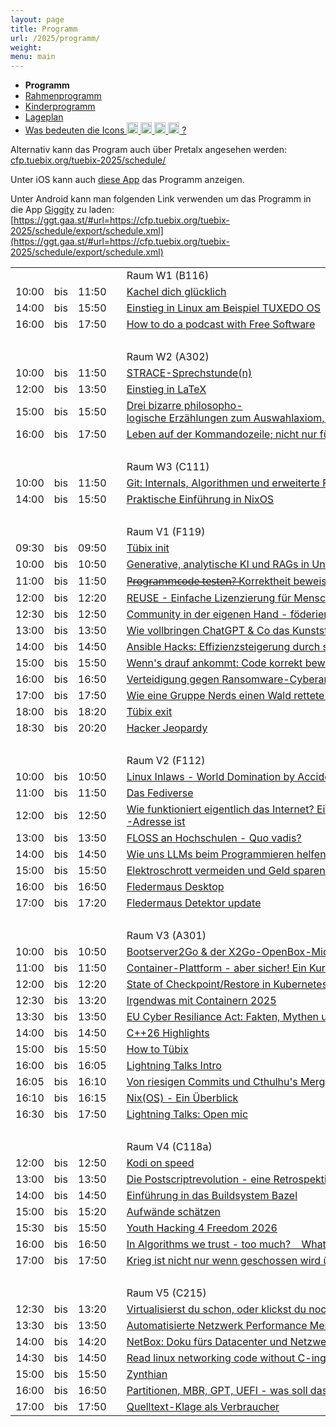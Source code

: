 ```yaml
---
layout: page
title: Programm
url: /2025/programm/
weight:
menu: main
---
```


* <span style="font-weight: bold;">Programm</span>
* <a href="../programm_rahmen/">Rahmenprogramm</a>
* <a href="../kinder/">Kinderprogramm</a>
* <a href="../lageplan/">Lageplan</a>
* <a href="../programm_was_bedeuten_die_icons">Was bedeuten die Icons <img height="18" width="18" src="../../images/workshop.svg"> <img height="18" width="18" src="../../images/talk.svg"> <img height="18" width="18" src="../../images/talk2.svg"> <img height="18" width="18" src="../../images/lightning.svg"> ?</a>

Alternativ kann das Program auch über Pretalx angesehen werden: [cfp.tuebix.org/tuebix-2025/schedule/](https://cfp.tuebix.org/tuebix-2025/schedule/)

Unter iOS kann auch [diese App](https://apps.apple.com/us/app/tuebix/id1469354958) das Programm anzeigen.

Unter Android kann man folgenden Link verwenden um das Programm in die App [Giggity](https://github.com/Wilm0r/giggity) zu laden: [https://ggt.gaa.st/#url=https://cfp.tuebix.org/tuebix-2025/schedule/export/schedule.xml](https://ggt.gaa.st/#url=https://cfp.tuebix.org/tuebix-2025/schedule/export/schedule.xml)

<table>
<tr><td></td><td></td><td></td><td></td><td>Raum W1 (B116)</td></tr>
<tr><td>10:00</td><td>bis</td><td>11:50</td><td><a class="work"></a></td><td><a href="../programm/112-kachel-dich-glucklich">Kachel&nbsp;dich&nbsp;glücklich</a></td><td>Rüdiger&nbsp;Marwein</td></tr>
<tr><td>14:00</td><td>bis</td><td>15:50</td><td><a class="work"></a></td><td><a href="../programm/109-einstieg-in-linux-am-beispiel-tuxedo-os">Einstieg&nbsp;in&nbsp;Linux&nbsp;am&nbsp;Beispiel&nbsp;TUXEDO&nbsp;OS</a></td><td>TUXEDO</td></tr>
<tr><td>16:00</td><td>bis</td><td>17:50</td><td><a class="work"></a></td><td><a href="../programm/105-how-to-do-a-podcast-with-free-software">How&nbsp;to&nbsp;do&nbsp;a&nbsp;podcast&nbsp;with&nbsp;Free&nbsp;Software</a></td><td>Bonnie</td></tr>
<tr><td>&nbsp;</td></tr>
<tr><td></td><td></td><td></td><td></td><td>Raum W2 (A302)</td></tr>
<tr><td>10:00</td><td>bis</td><td>11:50</td><td><a class="work"></a></td><td><a href="../programm/164-strace-sprechstunde-n">STRACE-Sprechstunde(n)</a></td><td>Harald&nbsp;König</td></tr>
<tr><td>12:00</td><td>bis</td><td>13:50</td><td><a class="work"></a></td><td><a href="../programm/142-einstieg-in-latex">Einstieg&nbsp;in&nbsp;LaTeX</a></td><td>Philipp&nbsp;Kammerer</td></tr>
<tr><td>15:00</td><td>bis</td><td>15:50</td><td><a class="talk"></a></td><td><a href="../programm/141-drei-bizarre-philosopho-logische-erzahlungen-zum-auswahlaxiom-vielleicht-dem-umstrittensten-axiom-der-mathematik">Drei&nbsp;bizarre&nbsp;philosopho-logische&nbsp;Erzählungen&nbsp;zum&nbsp;Auswahlaxiom,&nbsp;vielleicht&nbsp;dem&nbsp;umstrittensten&nbsp;Axiom&nbsp;der&nbsp;Mathematik</a></td><td>Ingo&nbsp;Blechschmidt</td></tr>
<tr><td>16:00</td><td>bis</td><td>17:50</td><td><a class="work"></a></td><td><a href="../programm/143-leben-auf-der-kommandozeile-nicht-nur-fur-nerds">Leben&nbsp;auf&nbsp;der&nbsp;Kommandozeile;&nbsp;nicht&nbsp;nur&nbsp;für&nbsp;Nerds.</a></td><td>Philipp&nbsp;Kammerer</td></tr>
<tr><td>&nbsp;</td></tr>
<tr><td></td><td></td><td></td><td></td><td>Raum W3 (C111)</td></tr>
<tr><td>10:00</td><td>bis</td><td>11:50</td><td><a class="work"></a></td><td><a href="../programm/153-git-internals-algorithmen-und-erweiterte-funktionen-uberblick">Git:&nbsp;Internals,&nbsp;Algorithmen&nbsp;und&nbsp;erweiterte&nbsp;Funktionen&nbsp;(Überblick)</a></td><td>Michael&nbsp;Weiss</td></tr>
<tr><td>14:00</td><td>bis</td><td>15:50</td><td><a class="work"></a></td><td><a href="../programm/145-praktische-einfuhrung-in-nixos">Praktische&nbsp;Einführung&nbsp;in&nbsp;NixOS</a></td><td>Yann&nbsp;Büchau</td></tr>
<tr><td>&nbsp;</td></tr>
<tr><td></td><td></td><td></td><td></td><td>Raum V1 (F119)</td></tr>
<tr><td>09:30</td><td>bis</td><td>09:50</td><td><a class="talk2"></a></td><td><a href="../programm/tuebix-init">Tübix&nbsp;init</a></td><td>Tübix&nbsp;Orga&nbsp;Team</td></tr>
<tr><td>10:00</td><td>bis</td><td>10:50</td><td><a class="talk"></a></td><td><a href="../programm/137-generative-analytische-ki-und-rags-in-unterricht-und-prufungen">Generative,&nbsp;analytische&nbsp;KI&nbsp;und&nbsp;RAGs&nbsp;in&nbsp;Unterricht&nbsp;und&nbsp;Prüfungen</a></td><td>Prof.&nbsp;Klaus&nbsp;Knopper</td></tr>
<tr><td>11:00</td><td>bis</td><td>11:50</td><td><a class="talk"></a></td><td><a href="../programm/159-p-r-o-g-r-a-m-m-c-o-d-e-t-e-s-t-e-n-korrektheit-beweisen">P̶r̶o̶g̶r̶a̶m̶m̶c̶o̶d̶e̶&nbsp;̶t̶e̶s̶t̶e̶n̶?̶&nbsp;Korrektheit&nbsp;beweisen!</a></td><td>Ingo&nbsp;Blechschmidt</td></tr>
<tr><td>12:00</td><td>bis</td><td>12:20</td><td><a class="talk"></a></td><td><a href="../programm/134-reuse-einfache-lizenzierung-fur-menschen-und-maschinen">REUSE&nbsp;-&nbsp;Einfache&nbsp;Lizenzierung&nbsp;für&nbsp;Menschen&nbsp;und&nbsp;Maschinen</a></td><td>Florian&nbsp;Snow</td></tr>
<tr><td>12:30</td><td>bis</td><td>12:50</td><td><a class="talk"></a></td><td><a href="../programm/121-community-in-der-eigenen-hand-foderiertes-forgejo">Community&nbsp;in&nbsp;der&nbsp;eigenen&nbsp;Hand&nbsp;-&nbsp;föderiertes&nbsp;forgejo</a></td><td>Michael&nbsp;Jerger</td></tr>
<tr><td>13:00</td><td>bis</td><td>13:50</td><td><a class="talk"></a></td><td><a href="../programm/138-wie-vollbringen-chatgpt-co-das-kunststuck-des-lernens">Wie&nbsp;vollbringen&nbsp;ChatGPT&nbsp;&&nbsp;Co&nbsp;das&nbsp;Kunststück&nbsp;des&nbsp;Lernens?</a></td><td>Ingo&nbsp;Blechschmidt</td></tr>
<tr><td>14:00</td><td>bis</td><td>14:50</td><td><a class="talk"></a></td><td><a href="../programm/129-ansible-hacks-effizienzsteigerung-durch-smarte-tricks-und-kniffe-fur-devops-profis">Ansible&nbsp;Hacks:&nbsp;Effizienzsteigerung&nbsp;durch&nbsp;smarte&nbsp;Tricks&nbsp;und&nbsp;Kniffe&nbsp;für&nbsp;DevOps-Profis</a></td><td>Sebastian&nbsp;Preisner</td></tr>
<tr><td>15:00</td><td>bis</td><td>15:50</td><td><a class="talk"></a></td><td><a href="../programm/146-wenn-s-drauf-ankommt-code-korrekt-beweisen">Wenn's&nbsp;drauf&nbsp;ankommt:&nbsp;Code&nbsp;korrekt&nbsp;beweisen</a></td><td>Mike&nbsp;Sperber</td></tr>
<tr><td>16:00</td><td>bis</td><td>16:50</td><td><a class="talk"></a></td><td><a href="../programm/136-verteidigung-gegen-ransomware-cyberangriffe-mit-linux-und-open-source">Verteidigung&nbsp;gegen&nbsp;Ransomware-Cyberangriffe&nbsp;mit&nbsp;Linux&nbsp;und&nbsp;Open&nbsp;Source</a></td><td>Prof.&nbsp;Klaus&nbsp;Knopper</td></tr>
<tr><td>17:00</td><td>bis</td><td>17:50</td><td><a class="talk"></a></td><td><a href="../programm/140-wie-eine-gruppe-nerds-einen-wald-rettete-und-nur-um-haaresbreite-vier-wochen-gefangnis-entkam">Wie&nbsp;eine&nbsp;Gruppe&nbsp;Nerds&nbsp;einen&nbsp;Wald&nbsp;rettete&nbsp;und&nbsp;nur&nbsp;um&nbsp;Haaresbreite&nbsp;vier&nbsp;Wochen&nbsp;Gefängnis&nbsp;entkam</a></td><td>Ingo&nbsp;Blechschmidt</td></tr>
<tr><td>18:00</td><td>bis</td><td>18:20</td><td><a class="talk2"></a></td><td><a href="../programm/tuebix-exit">Tübix&nbsp;exit</a></td><td>Tübix&nbsp;Orga&nbsp;Team</td></tr>
<tr><td>18:30</td><td>bis</td><td>20:20</td><td><a class="work"></a></td><td><a href="../programm/166-hacker-jeopardy">Hacker&nbsp;Jeopardy</a></td><td>Harald&nbsp;König</td></tr>
<tr><td>&nbsp;</td></tr>
<tr><td></td><td></td><td></td><td></td><td>Raum V2 (F112)</td></tr>
<tr><td>10:00</td><td>bis</td><td>10:50</td><td><a class="talk"></a></td><td><a href="../programm/132-linux-inlaws-world-domination-by-accident">Linux&nbsp;Inlaws&nbsp;-&nbsp;World&nbsp;Domination&nbsp;by&nbsp;Accident</a></td><td>Dr.&nbsp;Christoph&nbsp;Zimmermann</td></tr>
<tr><td>11:00</td><td>bis</td><td>11:50</td><td><a class="talk"></a></td><td><a href="../programm/126-das-fediverse">Das&nbsp;Fediverse</a></td><td>Andreas&nbsp;Grupp</td></tr>
<tr><td>12:00</td><td>bis</td><td>12:50</td><td><a class="talk"></a></td><td><a href="../programm/139-wie-funktioniert-eigentlich-das-internet-eine-einfuhrung-fur-alle-die-gar-nicht-oder-nicht-genau-wissen-was-eine-ip-adresse-ist">Wie&nbsp;funktioniert&nbsp;eigentlich&nbsp;das&nbsp;Internet?&nbsp;Eine&nbsp;Einführung&nbsp;für&nbsp;alle,&nbsp;die&nbsp;gar&nbsp;nicht&nbsp;oder&nbsp;nicht&nbsp;genau&nbsp;wissen,&nbsp;was&nbsp;eine&nbsp;IP-Adresse&nbsp;ist</a></td><td>Ingo&nbsp;Blechschmidt</td></tr>
<tr><td>13:00</td><td>bis</td><td>13:50</td><td><a class="talk"></a></td><td><a href="../programm/123-floss-an-hochschulen-quo-vadis">FLOSS&nbsp;an&nbsp;Hochschulen&nbsp;-&nbsp;Quo&nbsp;vadis?</a></td><td>Dr.&nbsp;Christoph&nbsp;Zimmermann</td></tr>
<tr><td>14:00</td><td>bis</td><td>14:50</td><td><a class="talk"></a></td><td><a href="../programm/114-wie-uns-llms-beim-programmieren-helfen">Wie&nbsp;uns&nbsp;LLMs&nbsp;beim&nbsp;Programmieren&nbsp;helfen</a></td><td>Veit&nbsp;Schiele</td></tr>
<tr><td>15:00</td><td>bis</td><td>15:50</td><td><a class="talk"></a></td><td><a href="../programm/131-elektroschrott-vermeiden-und-geld-sparen-mit-openwrt">Elektroschrott&nbsp;vermeiden&nbsp;und&nbsp;Geld&nbsp;sparen&nbsp;mit&nbsp;OpenWRT</a></td><td>Christof&nbsp;Hanke</td></tr>
<tr><td>16:00</td><td>bis</td><td>16:50</td><td><a class="talk"></a></td><td><a href="../programm/119-fledermaus-desktop">Fledermaus&nbsp;Desktop</a></td><td>Olaf&nbsp;Flebbe</td></tr>
<tr><td>17:00</td><td>bis</td><td>17:20</td><td><a class="talk"></a></td><td><a href="../programm/118-fledermaus-detektor-update">Fledermaus&nbsp;Detektor&nbsp;update</a></td><td>Olaf&nbsp;Flebbe</td></tr>
<tr><td>&nbsp;</td></tr>
<tr><td></td><td></td><td></td><td></td><td>Raum V3 (A301)</td></tr>
<tr><td>10:00</td><td>bis</td><td>10:50</td><td><a class="talk"></a></td><td><a href="../programm/127-bootserver2go-der-x2go-openbox-microdesktop">Bootserver2Go&nbsp;&&nbsp;der&nbsp;X2Go-OpenBox-MicroDesktop</a></td><td>Stefan&nbsp;Baur</td></tr>
<tr><td>11:00</td><td>bis</td><td>11:50</td><td><a class="talk"></a></td><td><a href="../programm/148-container-plattform-aber-sicher-ein-kurztrip-durch-die-landschaft-der-cloud-nativen-security-produkte">Container-Plattform&nbsp;-&nbsp;aber&nbsp;sicher!&nbsp;Ein&nbsp;Kurztrip&nbsp;durch&nbsp;die&nbsp;Landschaft&nbsp;der&nbsp;Cloud-Nativen&nbsp;Security-Produkte</a></td><td>Lukas&nbsp;Kallies</td></tr>
<tr><td>12:00</td><td>bis</td><td>12:20</td><td><a class="talk"></a></td><td><a href="../programm/116-state-of-checkpoint-restore-in-kubernetes-now-with-gpus">State&nbsp;of&nbsp;Checkpoint/Restore&nbsp;in&nbsp;Kubernetes&nbsp;(now&nbsp;with&nbsp;GPUs)</a></td><td>Adrian&nbsp;Reber</td></tr>
<tr><td>12:30</td><td>bis</td><td>13:20</td><td><a class="talk"></a></td><td><a href="../programm/144-irgendwas-mit-containern-2025">Irgendwas&nbsp;mit&nbsp;Containern&nbsp;2025</a></td><td>Holger&nbsp;Gantikow</td></tr>
<tr><td>13:30</td><td>bis</td><td>13:50</td><td><a class="talk"></a></td><td><a href="../programm/124-eu-cyber-resiliance-act-fakten-mythen-und-ungeklartes">EU&nbsp;Cyber&nbsp;Resiliance&nbsp;Act:&nbsp;Fakten,&nbsp;Mythen&nbsp;und&nbsp;Ungeklärtes</a></td><td>Samuel&nbsp;Precupas</td></tr>
<tr><td>14:00</td><td>bis</td><td>14:50</td><td><a class="talk"></a></td><td><a href="../programm/115-c-26-highlights">C++26&nbsp;Highlights</a></td><td>Rainer&nbsp;Grimm</td></tr>
<tr><td>15:00</td><td>bis</td><td>15:50</td><td><a class="talk"></a></td><td><a href="../programm/152-how-to-tubix">How&nbsp;to&nbsp;Tübix</a></td><td>Michael&nbsp;Weiss</td></tr>
<tr><td>16:00</td><td>bis</td><td>16:05</td><td><a class="light"></a></td><td><a href="../programm/172-lightning-talks-intro">Lightning&nbsp;Talks&nbsp;Intro</a></td><td>Michael&nbsp;Weiss</td></tr>
<tr><td>16:05</td><td>bis</td><td>16:10</td><td><a class="light"></a></td><td><a href="../programm/169-von-riesigen-commits-und-cthulhu-s-merge-ein-blick-in-die-linux-kernel-historie">Von&nbsp;riesigen&nbsp;Commits&nbsp;und&nbsp;Cthulhu's&nbsp;Merge:&nbsp;Ein&nbsp;Blick&nbsp;in&nbsp;die&nbsp;Linux-Kernel-Historie</a></td><td>Lukas&nbsp;Pietzschmann</td></tr>
<tr><td>16:10</td><td>bis</td><td>16:15</td><td><a class="light"></a></td><td><a href="../programm/170-nix-os-ein-uberblick">Nix(OS)&nbsp;-&nbsp;Ein&nbsp;Überblick</a></td><td>Michael&nbsp;Weiss</td></tr>
<tr><td>16:30</td><td>bis</td><td>17:50</td><td><a class="talk"></a></td><td><a href="../programm/156-lightning-talks-open-mic">Lightning&nbsp;Talks:&nbsp;Open&nbsp;mic</a></td><td></td></tr>
<tr><td>&nbsp;</td></tr>
<tr><td></td><td></td><td></td><td></td><td>Raum V4 (C118a)</td></tr>
<tr><td>12:00</td><td>bis</td><td>12:50</td><td><a class="talk"></a></td><td><a href="../programm/122-kodi-on-speed">Kodi&nbsp;on&nbsp;speed</a></td><td>Dr.&nbsp;Christoph&nbsp;Zimmermann</td></tr>
<tr><td>13:00</td><td>bis</td><td>13:50</td><td><a class="talk"></a></td><td><a href="../programm/120-die-postscriptrevolution-eine-retrospektive">Die&nbsp;Postscriptrevolution&nbsp;-&nbsp;eine&nbsp;Retrospektive</a></td><td>Gabriel&nbsp;Wustmann</td></tr>
<tr><td>14:00</td><td>bis</td><td>14:50</td><td><a class="talk"></a></td><td><a href="../programm/135-einfuhrung-in-das-buildsystem-bazel">Einführung&nbsp;in&nbsp;das&nbsp;Buildsystem&nbsp;Bazel</a></td><td>Oliver&nbsp;Bruns</td></tr>
<tr><td>15:00</td><td>bis</td><td>15:20</td><td><a class="talk"></a></td><td><a href="../programm/150-aufwande-schatzen">Aufwände&nbsp;schätzen</a></td><td>Andre</td></tr>
<tr><td>15:30</td><td>bis</td><td>15:50</td><td><a class="talk"></a></td><td><a href="../programm/104-youth-hacking-4-freedom-2026">Youth&nbsp;Hacking&nbsp;4&nbsp;Freedom&nbsp;2026</a></td><td>Bonnie</td></tr>
<tr><td>16:00</td><td>bis</td><td>16:50</td><td><a class="talk"></a></td><td><a href="../programm/162-in-algorithms-we-trust-too-much-what-if-ai-fails">In&nbsp;Algorithms&nbsp;we&nbsp;trust&nbsp;-&nbsp;too&nbsp;much?&nbsp;&nbsp;&nbsp;&nbsp;What&nbsp;if&nbsp;AI&nbsp;fails</a></td><td>Uli&nbsp;Kleemann</td></tr>
<tr><td>17:00</td><td>bis</td><td>17:50</td><td><a class="talk"></a></td><td><a href="../programm/110-krieg-ist-nicht-nur-wenn-geschossen-wird-uber-cyberwaffen-und-wie-man-die-herstellen-konnte">Krieg&nbsp;ist&nbsp;nicht&nbsp;nur&nbsp;wenn&nbsp;geschossen&nbsp;wird&nbsp;über&nbsp;Cyberwaffen&nbsp;und&nbsp;wie&nbsp;man&nbsp;die&nbsp;herstellen&nbsp;könnte</a></td><td>Uli&nbsp;Kleemann</td></tr>
<tr><td>&nbsp;</td></tr>
<tr><td></td><td></td><td></td><td></td><td>Raum V5 (C215)</td></tr>
<tr><td>12:30</td><td>bis</td><td>13:20</td><td><a class="talk"></a></td><td><a href="../programm/128-virtualisierst-du-schon-oder-klickst-du-noch-automatisierte-vm-umgebung-mit-foss-software-stack">Virtualisierst&nbsp;du&nbsp;schon,&nbsp;oder&nbsp;klickst&nbsp;du&nbsp;noch?&nbsp;Automatisierte&nbsp;VM-Umgebung&nbsp;mit&nbsp;FOSS-Software-Stack!</a></td><td>Matthias&nbsp;Schlecht</td></tr>
<tr><td>13:30</td><td>bis</td><td>13:50</td><td><a class="talk"></a></td><td><a href="../programm/157-automatisierte-netzwerk-performance-messungen-mit-dem-open-source-toolkit-perfsonar">Automatisierte&nbsp;Netzwerk&nbsp;Performance&nbsp;Messungen&nbsp;mit&nbsp;dem&nbsp;Open&nbsp;Source&nbsp;Toolkit&nbsp;perfSONAR</a></td><td>Yannick&nbsp;Huber</td></tr>
<tr><td>14:00</td><td>bis</td><td>14:20</td><td><a class="talk"></a></td><td><a href="../programm/125-netbox-doku-furs-datacenter-und-netzwerk">NetBox:&nbsp;Doku&nbsp;fürs&nbsp;Datacenter&nbsp;und&nbsp;Netzwerk</a></td><td>Sebastian&nbsp;Neuner</td></tr>
<tr><td>14:30</td><td>bis</td><td>14:50</td><td><a class="talk"></a></td><td><a href="../programm/151-read-linux-networking-code-without-c-ing-kernel-code-abstrahieren-und-verstehen">Read&nbsp;linux&nbsp;networking&nbsp;code&nbsp;without&nbsp;C-ing&nbsp;-&nbsp;Kernel-Code&nbsp;abstrahieren&nbsp;und&nbsp;verstehen!</a></td><td>Moritz&nbsp;Flüchter</td></tr>
<tr><td>15:00</td><td>bis</td><td>15:50</td><td><a class="talk"></a></td><td><a href="../programm/103-zynthian">Zynthian</a></td><td>Steffen&nbsp;Klein</td></tr>
<tr><td>16:00</td><td>bis</td><td>16:50</td><td><a class="talk"></a></td><td><a href="../programm/155-partitionen-mbr-gpt-uefi-was-soll-das-ganze">Partitionen,&nbsp;MBR,&nbsp;GPT,&nbsp;UEFI&nbsp;-&nbsp;was&nbsp;soll&nbsp;das&nbsp;ganze?</a></td><td>Christian&nbsp;Seiler</td></tr>
<tr><td>17:00</td><td>bis</td><td>17:50</td><td><a class="talk"></a></td><td><a href="../programm/133-quelltext-klage-als-verbraucher">Quelltext-Klage&nbsp;als&nbsp;Verbraucher</a></td><td>Sebastian&nbsp;Steck</td></tr>
</table>
